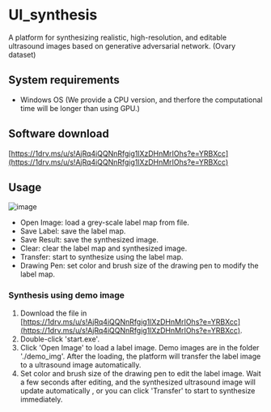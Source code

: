 # UI_synthesis
A platform for synthesizing realistic, high-resolution, and editable ultrasound images based on generative adversarial network. (Ovary dataset)

## System requirements
 - Windows OS
 (We provide a CPU version, and therfore the computational time will be longer than using GPU.)

## Software download
  [https://1drv.ms/u/s!AjRq4iQQNnRfgig1lXzDHnMrIOhs?e=YRBXcc](https://1drv.ms/u/s!AjRq4iQQNnRfgig1lXzDHnMrIOhs?e=YRBXcc)

## Usage
![image](https://user-images.githubusercontent.com/37099112/121143436-a2039180-c86f-11eb-9012-d58009c3cb43.png)

- Open Image: load a grey-scale label map from file.
- Save Label: save the label map.
- Save Result: save the synthesized image.
- Clear: clear the label map and synthesized image.
- Transfer: start to synthesize using the label map.
- Drawing Pen: set color and brush size of the drawing pen to modify the label map.


### Synthesis using demo image
1.	Download the file in [https://1drv.ms/u/s!AjRq4iQQNnRfgig1lXzDHnMrIOhs?e=YRBXcc](https://1drv.ms/u/s!AjRq4iQQNnRfgig1lXzDHnMrIOhs?e=YRBXcc).
2.	Double-click 'start.exe'.
3.	Click 'Open Image' to load a label image. Demo images are in the folder './demo_img'.
	After the loading, the platform will transfer the label image to a ultrasound image automatically.
4.	Set color and brush size of the drawing pen to edit the label image. Wait a few seconds after editing, and the synthesized ultrasound image will update automatically , or you can click 'Transfer' to start to synthesize immediately.
